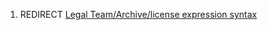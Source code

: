 1.  REDIRECT [Legal Team/Archive/license expression
    syntax](Legal_Team/Archive/license_expression_syntax "wikilink")
